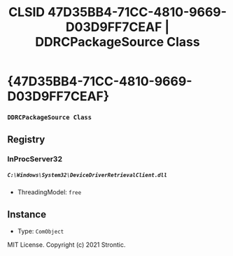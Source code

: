 ﻿---
title: "CLSID 47D35BB4-71CC-4810-9669-D03D9FF7CEAF | DDRCPackageSource Class"
excerpt: What is COM-Object CLSID 47D35BB4-71CC-4810-9669-D03D9FF7CEAF?
---

# {47D35BB4-71CC-4810-9669-D03D9FF7CEAF}

### `DDRCPackageSource Class`

## Registry


### InProcServer32

##### `C:\Windows\System32\DeviceDriverRetrievalClient.dll`
* ThreadingModel: `free`

## Instance

* Type: `ComObject`

MIT License. Copyright (c) 2021 Strontic.


